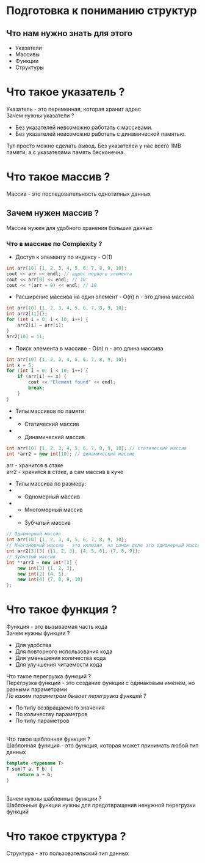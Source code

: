 # Подготовка к пониманию структур
## Что нам нужно знать для этого 
* Указатели
* Массивы
* Функции
* Структуры

# Что такое указатель ?
Указатель - это переменная, которая хранит адрес
<br>
Зачем нужны указатели ?
* Без указателей невозможно работать с массивами.
* Без указателей невозможно работать с динамической памятью.

Тут просто можно сделать вывод. Без указателей у нас всего 1MB памяти, а с указателями память бесконечна.
# Что такое массив ?
Массив - это последовательность однотипных данных
## Зачем нужен массив ? 
Массив нужен для удобного хранения больших данных
<br>
### Что в массиве по Complexity ?
* Доступ к элементу по индексу - O(1)
```c++
int arr[10] {1, 2, 3, 4, 5, 6, 7, 8, 9, 10};
cout << arr << endl; // адрес первого элемента
cout << arr[9] << endl; // 10
cout << *(arr + 9) << endl; // 10
```
* Расширение массива на один элемент - O(n) n - это длина массива
```c++
int arr[10] {1, 2, 3, 4, 5, 6, 7, 8, 9, 10};
int arr2[11]{};
for (int i = 0; i < 10; i++) {
    arr2[i] = arr[i];
}
arr2[10] = 11;
```
* Поиск элемента в массиве - O(n) n - это длина массива
```c++
int arr[10] {1, 2, 3, 4, 5, 6, 7, 8, 9, 10};
int x = 5;
for (int i = 0; i < 10; i++) {
    if (arr[i] == x) {
        cout << "Element found" << endl;
        break;
    }
}
```
* Типы массивов по памяти:
* * Статический массив
* * Динамический массив

```c++
int arr[10] {1, 2, 3, 4, 5, 6, 7, 8, 9, 10}; // статический массив
int *arr2 = new int[10]; // динамический массив
```
arr - хранится в стэке
<br>
arr2 - хранится в стэке, а сам массив в куче

* Типы массива по размеру:
* * Одномерный массив
* * Многомерный массив
* * Зубчатый массив

```c++
// Одномерный массив
int arr[10] {1, 2, 3, 4, 5, 6, 7, 8, 9, 10};
// Многомерный массив - это иллюзия, на самом деле это одномерный массив
int arr2[3][3] {{1, 2, 3}, {4, 5, 6}, {7, 8, 9}}; 
// Зубчатый массив
int **arr3 = new int*[3] {
    new int[3] {1, 2, 3},
    new int[2] {4, 5},
    new int[4] {7, 8, 9, 10}
};
```

# Что такое функция ?
Функция - это вызываемая часть кода
<br>
Зачем нужны функции ?
* Для удобства
* Для повторного использования кода
* Для уменьшения количества кода
* Для улучшения читаемости кода

Что такое перегрузка функций ?
<br>
Перегрузка функций - это создание функций с одинаковым именем, но разными параметрами
<br>
*По каким параметрам бывает перегрузка функций ?*
* По типу возвращаемого значения
* По количеству параметров
* По типу параметров

<br>
Что такое шаблонная функция ?
<br>
Шаблонная функция - это функция, которая может принимать любой тип данных

```c++
template <typename T>
T sum(T a, T b) {
    return a + b;
}
```
<br>
Зачем нужны шаблонные функции ?
<br>
Шаблонные функции нужны для предотвращения ненужной перегрузки функций

# Что такое структура ?
Структура - это пользовательский тип данных







